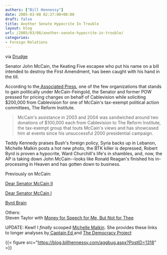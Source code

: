 ```yaml
---
authors: ["Bill Hennessy"]
date: 2005-03-08 02:27:00+00:00
draft: false
title: Another Senate Hypocrite In Trouble
layout: blog
url: /2005/03/08/another-senate-hypocrite-in-trouble/
categories:
- Foreign Relations
---
```


via [Drudge](https://www.drudgereport.com)




Senator John McCain, the Keating Five escapee who put his name on a bill intended to destroy the First Amendment, has been caught with his hand in the till.




According to the[ Associated Press](https://apnews.myway.com/article/20050308/D88MFUN00.html), one of the few organizations that stands to gain politically under McCain-Feingold, the Senator and former POW pressed for pricing changes on behalf of Cablevision while soliciting $200,000 from Cablevision for one of McCain's tax-exempt political action committees, The Reform Institute.




> 

> 
> McCain's assistance in 2003 and 2004 was sandwiched around two donations of $100,000 each from Cablevision to The Reform Institute, the tax-exempt group that touts McCain's views and has showcased him at events since his unsuccessful 2000 presidential campaign.
> 
> 




Teddy Kennedy praises Bush's foreign policy, Syria backs up in Lebanon, Michelle Malkin posts a hot new photo, the BTK killer is depressed, Robert Byrd is proven a hypocrite, Ward Churchill's life's in shambles, and, now, the AP is taking down John McCain--looks like Ronald Reagan's finished his in-processing in Heaven and has gotten down to business.




Previously on McCain:




[Dear Senator McCain II](https://blog.billhennessy.com/blogs/hennessys_view/archive/2005/03/03/1292.aspx)




[Dear Senator McCain I](https://blog.billhennessy.com/blogs/hennessys_view/archive/2002/04/01/1088.aspx)




[Byrd Brain](https://blog.billhennessy.com/blogs/hennessys_view/archive/2005/03/06/1313.aspx)




Others:  
Steven Taylor with [Money for Speech for Me, But Not for Thee](https://www.poliblogger.com/index.php?p=6410)




UPDATE: Kewl! I _finally_ scooped [Michelle Malkin](https://michellemalkin.com/archives/001708.htm). She provides these links to longer analyses by[ Captain Ed ](https://www.captainsquartersblog.com/mt/archives/004010.php)and [The Democracy Project](https://www.democracy-project.com/archives/001322.html)




{{< figure src="https://blog.billhennessy.com/aggbug.aspx?PostID=1318" >}}

